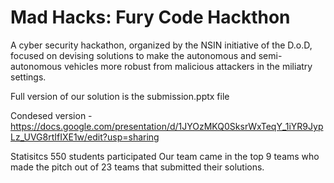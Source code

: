 # Mad Hacks: Fury Code Hackthon
A cyber security hackathon, organized by the NSIN initiative of the D.o.D, focused on devising solutions to make the autonomous 
and semi-autonomous vehicles more robust from malicious attackers in the miliatry settings.

Full version of our solution is the submission.pptx file

Condesed version - 
https://docs.google.com/presentation/d/1JYOzMKQ0SksrWxTeqY_1iYR9JypLz_UVG8rtIfIXE1w/edit?usp=sharing

Statisitcs
550 students participated
Our team came in the top 9 teams who made the pitch out of 23 teams that submitted their solutions.
